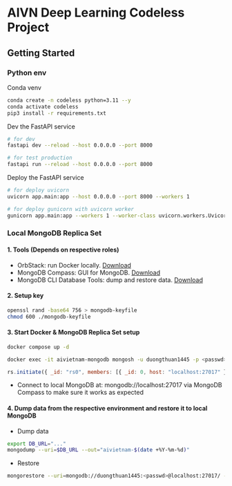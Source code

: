 # AIVN Deep Learning Codeless Project

## Getting Started

### Python env

Conda venv

```bash
conda create -n codeless python=3.11 --y
conda activate codeless
pip3 install -r requirements.txt
```

Dev the FastAPI service

```bash
# for dev
fastapi dev --reload --host 0.0.0.0 --port 8000

# for test production
fastapi run --reload --host 0.0.0.0 --port 8000
```

Deploy the FastAPI service

```bash
# for deploy uvicorn
uvicorn app.main:app --host 0.0.0.0 --port 8000 --workers 1
```

```bash
# for deploy gunicorn with uvicorn worker
gunicorn app.main:app --workers 1 --worker-class uvicorn.workers.UvicornWorker --bind 0.0.0.0:8000
```

### Local MongoDB Replica Set

#### 1. Tools (Depends on respective roles)

- OrbStack: run Docker locally. [Download](https://orbstack.dev/download)
- MongoDB Compass: GUI for MongoDB. [Download](https://www.mongodb.com/try/download/compass)
- MongoDB CLI Database Tools: dump and restore data. [Download](https://www.mongodb.com/try/download/database-tools)

#### 2. Setup key

```bash
openssl rand -base64 756 > mongodb-keyfile
chmod 600 ./mongodb-keyfile

```

#### 3. Start Docker & MongoDB Replica Set setup

```bash
docker compose up -d
```

```bash
docker exec -it aivietnam-mongodb mongosh -u duongthuan1445 -p <passwd> --authenticationDatabase admin
```

```js
rs.initiate({ _id: "rs0", members: [{ _id: 0, host: "localhost:27017" }] });
```

- Connect to local MongoDB at: mongodb://localhost:27017 via MongoDB Compass to make sure it works as expected

#### 4. Dump data from the respective environment and restore it to local MongoDB

- Dump data

```bash
export DB_URL="..."
mongodump --uri=$DB_URL --out="aivietnam-$(date +%Y-%m-%d)"
```

- Restore

```bash
mongorestore --uri=mongodb://duongthuan1445:<passwd>@localhost:27017/ -d aivietnam <database>
```

